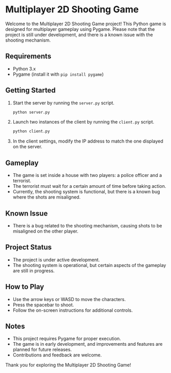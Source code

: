 # Multiplayer 2D Shooting Game

Welcome to the Multiplayer 2D Shooting Game project! This Python game is designed for multiplayer gameplay using Pygame. Please note that the project is still under development, and there is a known issue with the shooting mechanism.

## Requirements

- Python 3.x
- Pygame (install it with `pip install pygame`)

## Getting Started

1. Start the server by running the `server.py` script.
    ```bash
    python server.py
    ```

2. Launch two instances of the client by running the `client.py` script.
    ```bash
    python client.py
    ```

3. In the client settings, modify the IP address to match the one displayed on the server.

## Gameplay

- The game is set inside a house with two players: a police officer and a terrorist.
- The terrorist must wait for a certain amount of time before taking action.
- Currently, the shooting system is functional, but there is a known bug where the shots are misaligned.

## Known Issue

- There is a bug related to the shooting mechanism, causing shots to be misaligned on the other player.

## Project Status

- The project is under active development.
- The shooting system is operational, but certain aspects of the gameplay are still in progress.

## How to Play

- Use the arrow keys or WASD to move the characters.
- Press the spacebar to shoot.
- Follow the on-screen instructions for additional controls.

## Notes

- This project requires Pygame for proper execution.
- The game is in early development, and improvements and features are planned for future releases.
- Contributions and feedback are welcome.

Thank you for exploring the Multiplayer 2D Shooting Game!
